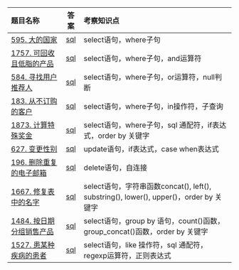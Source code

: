 题目名称|答案|考察知识点
:-------|:-:|:--------
[595. 大的国家](https://leetcode.cn/problems/big-countries/)|[sql](595.sql)|select语句，where子句
[1757. 可回收且低脂的产品](https://leetcode.cn/problems/recyclable-and-low-fat-products/)|[sql](1757.sql)|select语句，where子句，and运算符
[584. 寻找用户推荐人](https://leetcode.cn/problems/find-customer-referee/)|[sql](584.sql)|select语句，where子句，or运算符，null判断
[183. 从不订购的客户](https://leetcode.cn/problems/customers-who-never-order/)|[sql](183.sql)|select语句，where子句，in操作符，子查询
[1873. 计算特殊奖金](https://leetcode.cn/problems/calculate-special-bonus/)|[sql](1873.sql)|select语句，where子句，sql 通配符，if表达式，order by 关键字
[627. 变更性别](https://leetcode.cn/problems/swap-salary/)|[sql](627.sql)|update语句，if表达式，case when表达式
[196. 删除重复的电子邮箱](https://leetcode.cn/problems/delete-duplicate-emails/)|[sql](196.sql)|delete语句，自连接
[1667. 修复表中的名字](https://leetcode.cn/problems/fix-names-in-a-table/)|[sql](1667.sql)|select语句，字符串函数concat(), left(), substring(), lower(), upper()，order by 关键字
[1484. 按日期分组销售产品](https://leetcode.cn/problems/group-sold-products-by-the-date/)|[sql](1484.sql)|select语句，group by 语句，count()函数，group_concat()函数，order by 关键字
[1527. 患某种疾病的患者](https://leetcode.cn/problems/patients-with-a-condition/)|[sql](1527.sql)|select语句，like 操作符，sql 通配符，regexp运算符，正则表达式